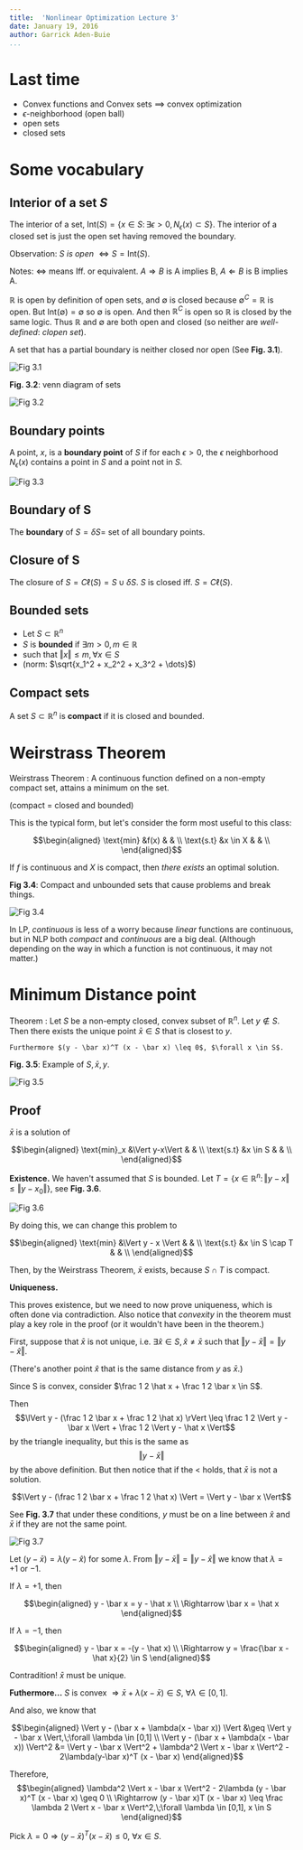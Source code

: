 ```yaml
---
title:  'Nonlinear Optimization Lecture 3'
date: January 19, 2016
author: Garrick Aden-Buie
...
```


# Last time

- Convex functions and Convex sets ==> convex optimization
- $\epsilon$-neighborhood (open ball)
- open sets
- closed sets

# Some vocabulary

## Interior of a set $S$

The interior of a set, $\mathrm{Int} (S) = \{x \in S \colon \exists \epsilon > 0, N_{\epsilon} (x) \subset S \}$. The interior of a closed set is just the open set having removed the boundary.

Observation: $S$ *is open* $\Leftrightarrow S = \mathrm{Int} (S)$.

Notes: $\Leftrightarrow$ means Iff. or equivalent. $A \Rightarrow B$ is A implies B, $A \Leftarrow B$ is B implies A.

$\mathbb{R}$ is open by definition of open sets, and $\emptyset$ is closed because $\emptyset^C = \mathbb{R}$ is open. But $\mathrm{Int} (\emptyset) = \emptyset$ so $\emptyset$ is open. And then $\mathbb{R}^C$ is open so $\mathbb{R}$ is closed by the same logic. Thus $\mathbb{R}$ and $\emptyset$ are both open and closed (so neither are *well-defined*: *clopen set*).

A set that has a partial boundary is neither closed nor open (See **Fig. 3.1**).

![Fig 3.1](images/lec3/3-1.png)

**Fig. 3.2**: venn diagram of sets

![Fig 3.2](images/lec3/3-2.png)

## Boundary points

A point, $x$, is a **boundary point** of $S$ if for each $\epsilon > 0$, the $\epsilon$ neighborhood $N_{\epsilon}(x)$ contains a point in $S$ and a point not in $S$.

![Fig 3.3](images/lec3/3-3.png)

## Boundary of S

The **boundary** of $S = \delta S =$ set of all boundary points.

## Closure of S

The closure of $S = C\ell (S) = S \cup \delta S$. $S$ is closed iff. $S = C\ell (S)$.

## Bounded sets

- Let $S \subset \mathbb{R}^n$
- $S$ is **bounded** if $\exists m > 0, m \in \mathbb{R}$
- such that $\Vert x \Vert \leq m, \forall x \in S$
- (norm: $\sqrt{x_1^2 + x_2^2 + x_3^2 + \dots}$)

## Compact sets

A set $S \subset \mathbb{R}^n$ is **compact** if it is closed and bounded.

# Weirstrass Theorem

Weirstrass Theorem
:    A continuous function defined on a non-empty compact set, attains a minimum on the set.

(compact = closed and bounded)

This is the typical form, but let's consider the form most useful to this class:

$$\begin{aligned}
\text{min}	&f(x)	& 	& \\
\text{s.t}	&x \in X		&	& \\
\end{aligned}$$


If $f$ is continuous and $X$ is compact, then *there exists* an optimal solution.

**Fig 3.4**: Compact and unbounded sets that cause problems and break things.

![Fig 3.4](images/lec3/3-4.png)

In LP, *continuous* is less of a worry because *linear* functions are continuous, but in NLP both *compact* and *continuous* are a big deal. (Although depending on the way in which a function is not continuous, it may not matter.)

# Minimum Distance point

Theorem
:    Let $S$ be a non-empty closed, convex subset of $\mathbb{R}^n$. Let $y \not\in S$. Then there exists the unique point $\bar{x} \in S$ that is closest to $y$.

    Furthermore $(y - \bar x)^T (x - \bar x) \leq 0$, $\forall x \in S$.


**Fig. 3.5**: Example of $S, \bar x, y$.

![Fig 3.5](images/lec3/3-5.png)

## Proof

$\bar x$ is a solution of

$$\begin{aligned}
\text{min}_x	&\Vert y-x\Vert	& 	& \\
\text{s.t}	&x \in S		&	& \\
\end{aligned}$$

**Existence.** We haven't assumed that $S$ is bounded. Let $T = \{x \in \mathbb{R}^n \colon \Vert y - x\Vert \leq \Vert y - x_0\Vert \}$, see **Fig. 3.6**.

![Fig 3.6](images/lec3/3-6.png)

By doing this, we can change this problem to

$$\begin{aligned}
\text{min}	&\Vert y - x \Vert	& 	& \\
\text{s.t}	&x \in S \cap T		&	& \\
\end{aligned}$$

Then, by the Weirstrass Theorem, $\bar x$ exists, because $S \cap T$ is compact.

**Uniqueness.**

This proves existence, but we need to now prove uniqueness, which is often done via contradiction. Also notice that *convexity* in the theorem must play a key role in the proof (or it wouldn't have been in the theorem.)

First, suppose that $\bar x$ is not unique, i.e. $\exists \hat x \in S, \hat x \neq \bar x$ such that $\Vert y - \bar x \Vert = \Vert y - \hat x \Vert$.

(There's another point $\hat x$ that is the same distance from $y$ as $\bar x$.)

Since S is convex, consider $\frac 1 2 \hat x + \frac 1 2 \bar x \in S$.

Then $$\lVert y - (\frac 1 2 \bar x + \frac 1 2 \hat x) \rVert \leq \frac 1 2 \Vert y - \bar x \Vert + \frac 1 2 \Vert y - \hat x \Vert$$ by the triangle inequality, but this is the same as $$\Vert y - \bar x \Vert$$ by the above definition. But then notice that if the $<$ holds, that $\bar x$ is not a solution.

$$\Vert y - (\frac 1 2 \bar x + \frac 1 2 \hat x) \Vert = \Vert y - \bar x \Vert$$

See **Fig. 3.7** that under these conditions, $y$ must be on a line between $\hat x$ and $\bar x$ if they are not the same point.

![Fig 3.7](images/lec3/3-7.png)

Let $(y - \bar x) = \lambda (y - \hat x)$ for some $\lambda$. From $\Vert y - \bar x \Vert = \Vert y - \hat x \Vert$ we know that $\lambda = +1$ or $-1$.

If $\lambda = +1$, then

$$\begin{aligned}
y - \bar x = y - \hat x \\
\Rightarrow \bar x = \hat x
\end{aligned}$$

If $\lambda = -1$, then

$$\begin{aligned}
y - \bar x = -(y - \hat x) \\
\Rightarrow y = \frac{\bar x - \hat x}{2} \in S
\end{aligned}$$

Contradition! $\bar x$ must be unique.

**Futhermore...** $S$ is convex $\Rightarrow \bar x + \lambda (x - \bar x) \in S$, $\forall \lambda \in [0, 1]$.

And also, we know that

$$\begin{aligned}
\Vert y - (\bar x + \lambda(x - \bar x)) \Vert &\geq \Vert y - \bar x \Vert,\;\forall \lambda \in [0,1] \\
\Vert y - (\bar x + \lambda(x - \bar x)) \Vert^2 &= \Vert y - \bar x \Vert^2 + \lambda^2 \Vert x - \bar x \Vert^2 - 2\lambda(y-\bar x)^T (x - \bar x)
\end{aligned}$$

Therefore,
$$\begin{aligned}
\lambda^2 \Vert x - \bar x \Vert^2 - 2\lambda (y - \bar x)^T (x - \bar x) \geq 0 \\
\Rightarrow (y - \bar x)T (x - \bar x) \leq \frac \lambda 2 \Vert x - \bar x \Vert^2,\;\forall \lambda \in [0,1], x \in S
\end{aligned}$$

Pick $\lambda =0 \Rightarrow (y - \bar x)^T (x - \bar x) \leq 0$, $\forall x \in S$.
